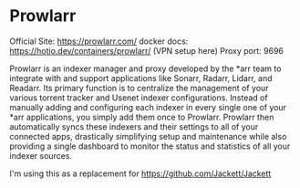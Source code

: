  # Prowlarr

 Official Site: https://prowlarr.com/
 docker docs: https://hotio.dev/containers/prowlarr/ (VPN setup here)
 Proxy port: 9696

 Prowlarr is an indexer manager and proxy developed by the *arr team to integrate with and support applications like Sonarr, Radarr, Lidarr, and Readarr. Its primary function is to centralize the management of your various torrent tracker and Usenet indexer configurations. Instead of manually adding and configuring each indexer in every single one of your *arr applications, you simply add them once to Prowlarr. Prowlarr then automatically syncs these indexers and their settings to all of your connected apps, drastically simplifying setup and maintenance while also providing a single dashboard to monitor the status and statistics of all your indexer sources.

I'm using this as a replacement for https://github.com/Jackett/Jackett
